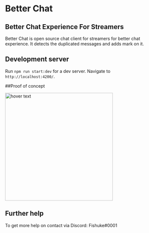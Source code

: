 # Better Chat
## Better Chat Experience For Streamers

Better Chat is open source chat client for streamers for better chat experience. It detects the duplicated messages and adds mark on it.

## Development server

Run `npm run start:dev` for a dev server. Navigate to `http://localhost:4200/`.

##Proof of concept

<img src="https://github.com/fishuke/better-chat/blob/master/src/assets/img/POC.PNG?raw=true" width="350" title="hover text">

## Further help

To get more help on contact via Discord: Fishuke#0001
